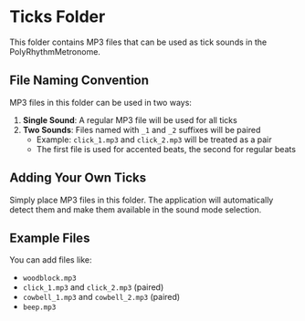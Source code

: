 # Ticks Folder

This folder contains MP3 files that can be used as tick sounds in the PolyRhythmMetronome.

## File Naming Convention

MP3 files in this folder can be used in two ways:

1. **Single Sound**: A regular MP3 file will be used for all ticks
2. **Two Sounds**: Files named with `_1` and `_2` suffixes will be paired
   - Example: `click_1.mp3` and `click_2.mp3` will be treated as a pair
   - The first file is used for accented beats, the second for regular beats

## Adding Your Own Ticks

Simply place MP3 files in this folder. The application will automatically detect them and make them available in the sound mode selection.

## Example Files

You can add files like:
- `woodblock.mp3`
- `click_1.mp3` and `click_2.mp3` (paired)
- `cowbell_1.mp3` and `cowbell_2.mp3` (paired)
- `beep.mp3`

